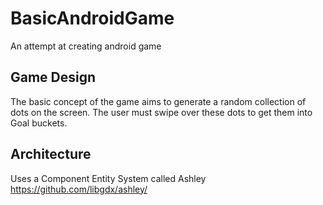 # BasicAndroidGame
An attempt at creating android game

## Game Design
The basic concept of the game aims to generate a random collection of dots on the screen.
The user must swipe over these dots to get them into Goal buckets.

## Architecture
Uses a Component Entity System called Ashley
https://github.com/libgdx/ashley/

